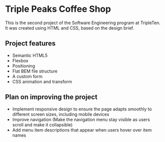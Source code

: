 # Triple Peaks Coffee Shop

This is the second project of the Software Engineering program at TripleTen. It was created using HTML and CSS, based on the design brief.

## Project features

- Semantic HTML5
- Flexbox
- Positioning
- Flat BEM file structure
- A custom form
- CSS animation and transform

## Plan on improving the project

- Implement responsive design to ensure the page adapts smoothly to different screen sizes, including mobile devices
- Improve navigation (Make the navigation menu stay visible as users scroll and make it collapsible)
- Add menu item descriptions that appear when users hover over item names
